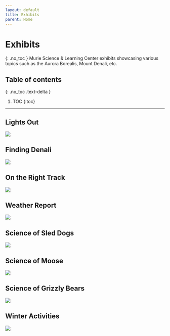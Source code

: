 ```yaml
---
layout: default
title: Exhibits
parent: Home
---
```


# Exhibits
{: .no_toc }
Murie Science & Learning Center exhibits showcasing various topics such as the Aurora Borealis, Mount Denali, etc.

## Table of contents
{: .no_toc .text-delta }

1. TOC
{:toc}

---

## Lights Out

<img src="{{site.baseurl}}/img/exhibit_Page_1.png"/>

## Finding Denali

<img src="{{site.baseurl}}/img/exhibit_Page_2.png"/>

## On the Right Track

<img src="{{site.baseurl}}/img/exhibit_Page_3.png"/>

## Weather Report

<img src="{{site.baseurl}}/img/exhibit_Page_4.png"/>

## Science of Sled Dogs

<img src="{{site.baseurl}}/img/exhibit_Page_5.png"/>

## Science of Moose

<img src="{{site.baseurl}}/img/exhibit_Page_7.png"/>

## Science of Grizzly Bears

<img src="{{site.baseurl}}/img/exhibit_Page_8.png"/>

## Winter Activities

<img src="{{site.baseurl}}/img/exhibit_Page_6.png"/>
